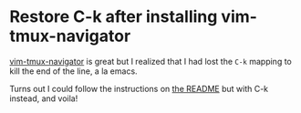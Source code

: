 # Restore C-k after installing vim-tmux-navigator

[vim-tmux-navigator](https://github.com/christoomey/vim-tmux-navigator) is great but I realized that I had lost the `C-k` mapping to kill the end of the line, a la emacs.

Turns out I could follow the instructions on [the README](https://github.com/christoomey/vim-tmux-navigator#restoring-clear-screen-c-l) but with C-k instead, and voila!
